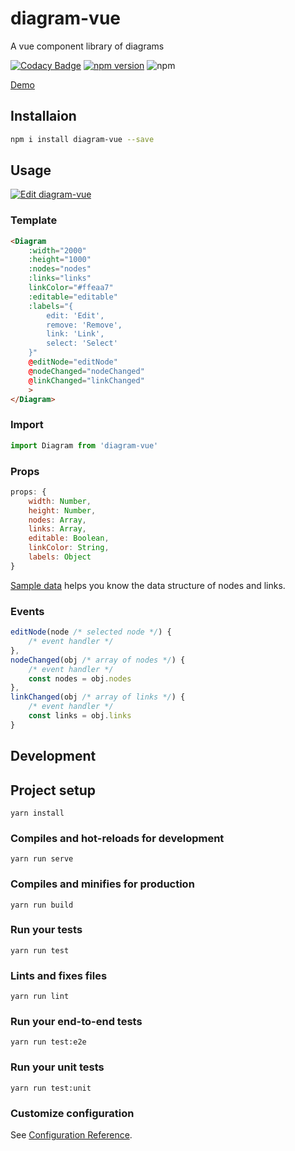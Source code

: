 # diagram-vue
A vue component library of diagrams

[![Codacy Badge](https://api.codacy.com/project/badge/Grade/a66f2b18a900451693f7a41019abf79e)](https://app.codacy.com/app/pb10001/diagram-vue?utm_source=github.com&utm_medium=referral&utm_content=pb10001/diagram-vue&utm_campaign=Badge_Grade_Dashboard)
[![npm version](https://badge.fury.io/js/diagram-vue.svg)](https://badge.fury.io/js/diagram-vue)
![npm](https://img.shields.io/npm/dt/diagram-vue.svg)  

[Demo](https://diagram.netlify.com/)  

## Installaion
```sh
npm i install diagram-vue --save
```
## Usage
[![Edit diagram-vue](https://codesandbox.io/static/img/play-codesandbox.svg)](https://codesandbox.io/s/1yzpq1y0rq)
### Template
```html
<Diagram
    :width="2000"
    :height="1000"
    :nodes="nodes"
    :links="links"
    linkColor="#ffeaa7"
    :editable="editable"
    :labels="{
        edit: 'Edit',
        remove: 'Remove',
        link: 'Link',
        select: 'Select'
    }"
    @editNode="editNode"
    @nodeChanged="nodeChanged"
    @linkChanged="linkChanged"
    >
</Diagram>
```
### Import
```js
import Diagram from 'diagram-vue'
```
### Props
```js
props: {
    width: Number,
    height: Number,
    nodes: Array,
    links: Array,
    editable: Boolean,
    linkColor: String,
    labels: Object
}
```
[Sample data](https://github.com/pb10001/diagram-vue/blob/master/src/data.js) helps you know the data structure of nodes and links.
### Events
```js
editNode(node /* selected node */) {
    /* event handler */
},
nodeChanged(obj /* array of nodes */) {
    /* event handler */
    const nodes = obj.nodes
},
linkChanged(obj /* array of links */) {
    /* event handler */
    const links = obj.links
}

```
## Development

## Project setup
```
yarn install
```

### Compiles and hot-reloads for development
```
yarn run serve
```

### Compiles and minifies for production
```
yarn run build
```

### Run your tests
```
yarn run test
```

### Lints and fixes files
```
yarn run lint
```

### Run your end-to-end tests
```
yarn run test:e2e
```

### Run your unit tests
```
yarn run test:unit
```

### Customize configuration
See [Configuration Reference](https://cli.vuejs.org/config/).
